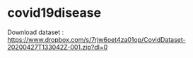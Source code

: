 # covid19disease
Download dataset : https://www.dropbox.com/s/7rjw6oet4za01op/CovidDataset-20200427T133042Z-001.zip?dl=0
